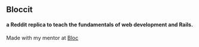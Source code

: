 ## Bloccit
#### a Reddit replica to teach the fundamentals of web development and Rails.

Made with my mentor at [Bloc](http://bloc.io)
